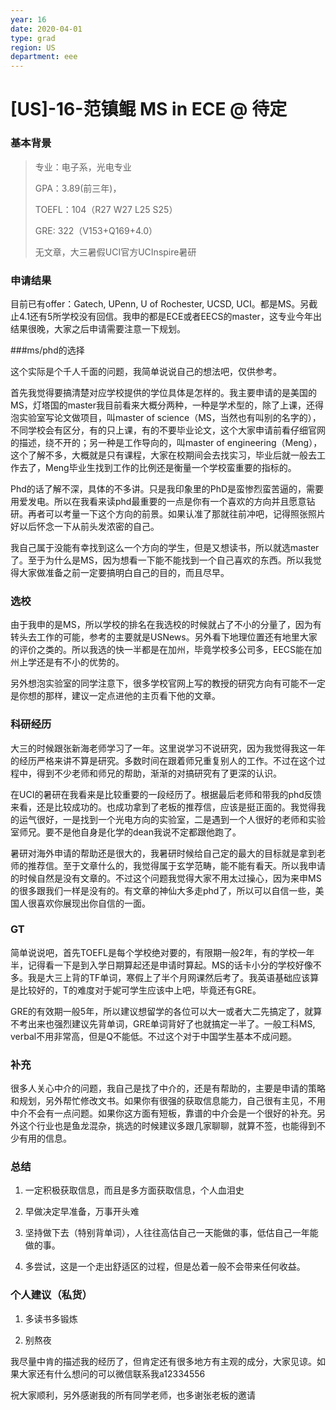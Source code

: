 ```yaml
---
year: 16
date: 2020-04-01
type: grad
region: US
department: eee
---
```


# [US]-16-范镇鲲 MS in ECE @ 待定

### 基本背景

> 专业：电子系，光电专业
>
> GPA：3.89(前三年)，
>
> TOEFL：104（R27 W27 L25 S25）
>
> GRE: 322（V153+Q169+4.0）
>
> 无文章，大三暑假UCI官方UCInspire暑研

### 申请结果

目前已有offer：Gatech, UPenn, U of Rochester, UCSD, UCI。都是MS。另截止4.1还有5所学校没有回信。我申的都是ECE或者EECS的master，这专业今年出结果很晚，大家之后申请需要注意一下规划。

###ms/phd的选择

这个实际是个千人千面的问题，我简单说说自己的想法吧，仅供参考。

首先我觉得要搞清楚对应学校提供的学位具体是怎样的。我主要申请的是美国的MS，灯塔国的master我目前看来大概分两种，一种是学术型的，除了上课，还得泡实验室写论文做项目，叫master of science（MS，当然也有叫别的名字的），不同学校会有区分，有的只上课，有的不要毕业论文，这个大家申请前看仔细官网的描述，绕不开的；另一种是工作导向的，叫master of engineering（Meng），这个了解不多，大概就是只有课程，大家在校期间会去找实习，毕业后就一般去工作去了，Meng毕业生找到工作的比例还是衡量一个学校蛮重要的指标的。

Phd的话了解不深，具体的不多讲。只是我印象里的PhD是蛮惨烈蛮苦逼的，需要用爱发电。所以在我看来读phd最重要的一点是你有一个喜欢的方向并且愿意钻研。再者可以考量一下这个方向的前景。如果认准了那就往前冲吧，记得照张照片好以后怀念一下从前头发浓密的自己。

我自己属于没能有幸找到这么一个方向的学生，但是又想读书，所以就选master了。至于为什么是MS，因为想看一下能不能找到一个自己喜欢的东西。所以我觉得大家做准备之前一定要搞明白自己的目的，而且尽早。

### 选校

由于我申的是MS，所以学校的排名在我选校的时候就占了不小的分量了，因为有转头去工作的可能，参考的主要就是USNews。另外看下地理位置还有地里大家的评价之类的。所以我选的快一半都是在加州，毕竟学校多公司多，EECS能在加州上学还是有不小的优势的。

另外想泡实验室的同学注意下，很多学校官网上写的教授的研究方向有可能不一定是你想的那样，建议一定点进他的主页看下他的文章。

### 科研经历

大三的时候跟张新海老师学习了一年。这里说学习不说研究，因为我觉得我这一年的经历严格来讲不算是研究。多数时间在跟着师兄重复别人的工作。不过在这个过程中，得到不少老师和师兄的帮助，渐渐的对搞研究有了更深的认识。

在UCI的暑研在我看来是比较重要的一段经历了。根据最后老师和带我的phd反馈来看，还是比较成功的。也成功拿到了老板的推荐信，应该是挺正面的。我觉得我的运气很好，一是找到一个光电方向的实验室，二是遇到一个人很好的老师和实验室师兄。要不是他自身是化学的dean我说不定都跟他跑了。

暑研对海外申请的帮助还是很大的，我暑研时候给自己定的最大的目标就是拿到老师的推荐信。至于文章什么的，我觉得属于玄学范畴，能不能有看天。所以我申请的时候自然是没有文章的。不过这个问题我觉得大家不用太过操心，因为来申MS的很多跟我们一样是没有的。有文章的神仙大多走phd了，所以可以自信一些，美国人很喜欢你展现出你自信的一面。

### GT

简单说说吧，首先TOEFL是每个学校绝对要的，有限期一般2年，有的学校一年半，记得看一下是到入学日期算起还是申请时算起。MS的话卡小分的学校好像不多。我是大三上背的TF单词，寒假上了半个月网课然后考了。我英语基础应该算是比较好的，T的难度对于妮可学生应该中上吧，毕竟还有GRE。

GRE的有效期一般5年，所以建议想留学的各位可以大一或者大二先搞定了，就算不考出来也强烈建议先背单词，GRE单词背好了也就搞定一半了。一般工科MS, verbal不用非常高，但是Q不能低。不过这个对于中国学生基本不成问题。

### 补充

很多人关心中介的问题，我自己是找了中介的，还是有帮助的，主要是申请的策略和规划，另外帮忙修改文书。如果你有很强的获取信息能力，自己很有主见，不用中介不会有一点问题。如果你这方面有短板，靠谱的中介会是一个很好的补充。另外这个行业也是鱼龙混杂，挑选的时候建议多跟几家聊聊，就算不签，也能得到不少有用的信息。

### 总结

1. 一定积极获取信息，而且是多方面获取信息，个人血泪史

2. 早做决定早准备，万事开头难

3. 坚持做下去（特别背单词），人往往高估自己一天能做的事，低估自己一年能做的事。

4. 多尝试，这是一个走出舒适区的过程，但是怂着一般不会带来任何收益。

### 个人建议（私货）

1. 多读书多锻炼

2. 别熬夜

我尽量中肯的描述我的经历了，但肯定还有很多地方有主观的成分，大家见谅。如果大家还有什么想问的可以微信联系我a12334556

祝大家顺利，另外感谢我的所有同学老师，也多谢张老板的邀请
